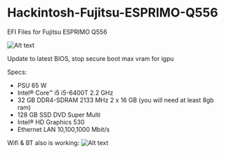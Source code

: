 # Hackintosh-Fujitsu-ESPRIMO-Q556
EFI Files for  Fujitsu ESPRIMO Q556

![Alt text](https://i.imgur.com/ftly56q.jpeg)

Update to latest BIOS,
stop secure boot
max vram for igpu


Specs:
- PSU 65 W
- Intel® Core™ i5 i5-6400T 2.2 GHz
- 32 GB DDR4-SDRAM 2133 MHz 2 x 16 GB (you will need at least 8gb ram)
- 128 GB SSD DVD Super Multi
- Intel® HD Graphics 530
- Ethernet LAN 10,100,1000 Mbit/s

Wifi & BT also is working:
![Alt text](https://i.imgur.com/ftly56q.jpeg)
